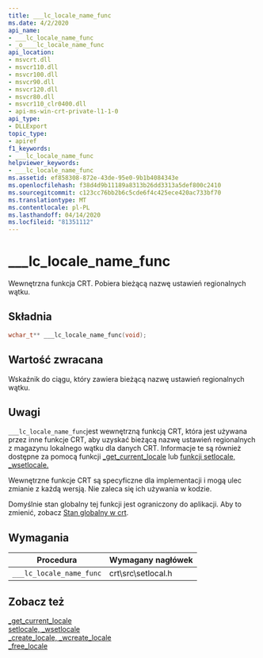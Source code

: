 ```yaml
---
title: ___lc_locale_name_func
ms.date: 4/2/2020
api_name:
- ___lc_locale_name_func
- _o____lc_locale_name_func
api_location:
- msvcrt.dll
- msvcr110.dll
- msvcr100.dll
- msvcr90.dll
- msvcr120.dll
- msvcr80.dll
- msvcr110_clr0400.dll
- api-ms-win-crt-private-l1-1-0
api_type:
- DLLExport
topic_type:
- apiref
f1_keywords:
- ___lc_locale_name_func
helpviewer_keywords:
- ___lc_locale_name_func
ms.assetid: ef858308-872e-43de-95e0-9b1b4084343e
ms.openlocfilehash: f38d4d9b11189a8313b26dd3313a5def800c2410
ms.sourcegitcommit: c123cc76bb2b6c5cde6f4c425ece420ac733bf70
ms.translationtype: MT
ms.contentlocale: pl-PL
ms.lasthandoff: 04/14/2020
ms.locfileid: "81351112"
---
```

# <a name="___lc_locale_name_func"></a>___lc_locale_name_func

Wewnętrzna funkcja CRT. Pobiera bieżącą nazwę ustawień regionalnych wątku.

## <a name="syntax"></a>Składnia

```cpp
wchar_t** ___lc_locale_name_func(void);
```

## <a name="return-value"></a>Wartość zwracana

Wskaźnik do ciągu, który zawiera bieżącą nazwę ustawień regionalnych wątku.

## <a name="remarks"></a>Uwagi

`___lc_locale_name_func`jest wewnętrzną funkcją CRT, która jest używana przez inne funkcje CRT, aby uzyskać bieżącą nazwę ustawień regionalnych z magazynu lokalnego wątku dla danych CRT. Informacje te są również dostępne za pomocą funkcji [_get_current_locale](../c-runtime-library/reference/get-current-locale.md) lub [funkcji setlocale, _wsetlocale.](../c-runtime-library/reference/setlocale-wsetlocale.md)

Wewnętrzne funkcje CRT są specyficzne dla implementacji i mogą ulec zmianie z każdą wersją. Nie zaleca się ich używania w kodzie.

Domyślnie stan globalny tej funkcji jest ograniczony do aplikacji. Aby to zmienić, zobacz [Stan globalny w crt](global-state.md).

## <a name="requirements"></a>Wymagania

|Procedura|Wymagany nagłówek|
|-------------|---------------------|
|`___lc_locale_name_func`|crt\src\setlocal.h|

## <a name="see-also"></a>Zobacz też

[_get_current_locale](../c-runtime-library/reference/get-current-locale.md)<br/>
[setlocale, _wsetlocale](../c-runtime-library/reference/setlocale-wsetlocale.md)<br/>
[_create_locale, _wcreate_locale](../c-runtime-library/reference/create-locale-wcreate-locale.md)<br/>
[_free_locale](../c-runtime-library/reference/free-locale.md)
